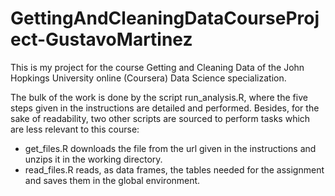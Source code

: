 # GettingAndCleaningDataCourseProject-GustavoMartinez
This is my project for the course Getting and Cleaning Data of the John Hopkings University online (Coursera) Data Science specialization. 

The bulk of the work is done by the script run_analysis.R, where the five steps given in the instructions are detailed and performed. Besides, for the sake of readability, two other scripts are sourced to perform tasks which are less relevant to this course:
* get_files.R downloads the file from the url given in the instructions and unzips it in the working directory.
* read_files.R reads, as data frames, the tables needed for the assignment and saves them in the global environment. 
